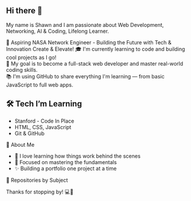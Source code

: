 ## Hi there 👋

 My name is Shawn and I am passionate about Web Development, Networking, AI & Coding, Lifelong Learner. 
 
🚀 Aspiring NASA Network Engineer - Building the Future with Tech & Innovation Create & Elevate! 
🎓 I'm currently learning to code and building cool projects as I go!  
🚀 My goal is to become a full-stack web developer and master real-world coding skills.  
📚 I'm using GitHub to share everything I'm learning — from basic JavaScript to full web apps.


## 🛠️ Tech I’m Learning

- Stanford - Code In Place 
- HTML, CSS, JavaScript
- Git & GitHub


🌱 About Me

- 🧩 I love learning how things work behind the scenes
- 🎯 Focused on mastering the fundamentals
- ✨ Building a portfolio one project at a time

📁 Repositories by Subject
<!--
This is how you add the courses 

| Subject              | Repo Link |
|---------------------|----------------------------------------------------------------|
|  JavaScript Basics  | [JS-Basics](https://github.com/YourUsername/JS-Basics) |
|  Algorithms & Logic | [Algo-Practice](https://github.com/YourUsername/Algo-Practice) |
|  Web Development    | [WebDev-Course](https://github.com/YourUsername/WebDev-Course) |
-->



<!--
**JacobsenShawn/JacobsenShawn** is a ✨ _special_ ✨ repository because its `README.md` (this file) appears on your GitHub profile.


Here are some ideas to get you started:

- 🔭 I’m currently working on ...
- 🌱 I’m currently learning ...
- 👯 I’m looking to collaborate on ...
- 🤔 I’m looking for help with ...
- 💬 Ask me about ...
- 📫 How to reach me: ...
- 😄 Pronouns: ...
- ⚡ Fun fact: ...
-->
Thanks for stopping by! 💻🧠
